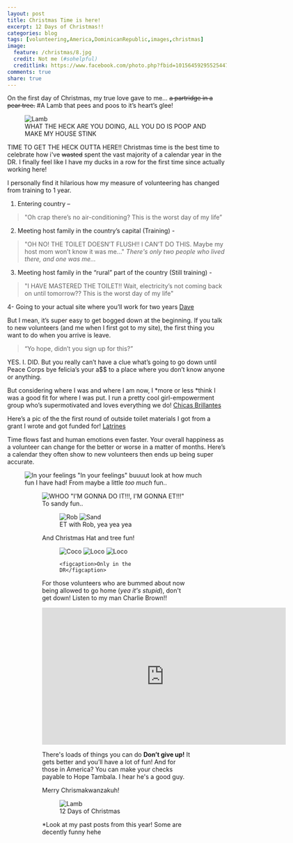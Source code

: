 ```yaml
---
layout: post
title: Christmas Time is here!
excerpt: 12 Days of Christmas!!
categories: blog
tags: [volunteering,America,DominicanRepublic,images,christmas]
image:
  feature: /christmas/8.jpg
  credit: Not me (#sohelpful)
  creditlink: https://www.facebook.com/photo.php?fbid=10156459295525447&set=a.10156459295210447.1073741852.543075446&type=3
comments: true
share: true
---
```

On the first day of Christmas, my true love gave to me…
	~~a partridge in a pear tree.~~
#A Lamb that pees and poos to it’s heart’s glee!

<!--[Lamb](/life-blog/images/3.jpg)-->
<figure> 	
	<img src="/life-blog/images/christmas/3.jpg" alt="Lamb">	
	<figcaption> WHAT THE HECK ARE YOU DOING, ALL YOU DO IS POOP AND MAKE MY HOUSE STINK
	</figcaption> 
</figure>


TIME TO GET THE HECK OUTTA HERE!!
Christmas time is the best time to celebrate how i've ~~wasted~~ spent the vast majority of a calendar year in the DR. I finally feel like I have my ducks in a row for the first time since actually working here!

I personally find it hilarious how my measure of volunteering has changed from training to 1 year.

1. Entering country – 
>"Oh crap there’s no air-conditioning? This is the worst day of my life”

2. Meeting host family in the country’s capital (Training) -
>"OH NO! THE TOILET DOESN’T FLUSH!! I CAN’T DO THIS. Maybe my host mom won’t know it was me…"
*There's only two people who lived there, and one was me...*

3. Meeting host family in the “rural” part of the country (Still training) -
>"I HAVE MASTERED THE TOILET!! Wait, electricity’s not coming back on until tomorrow?? This is the worst day of my life"

4-	Going to your actual site where you’ll work for two years 
[Dave](/life-blog/images/christmas/9.jpg)

But I mean, it’s super easy to get bogged down at the beginning. If you talk to new volunteers (and me when I first got to my site), the first thing you want to do when you arrive is leave. 

>“Yo hope, didn’t you sign up for this?”

YES. I. DID. But you really can’t have a clue what’s going to go down until Peace Corps bye felicia’s your a$$ to a place where you don’t know anyone or anything. 

But considering where I was and where I am now, I *more or less *think I was a good fit for where I was put. I run a pretty cool girl-empowerment group who’s supermotivated and loves everything we do!
[Chicas Brillantes](/life-blog/images/christmas/1.jpg)

Here’s a pic of the the first round of outside toilet materials I got from a grant I wrote and got funded for! 
[Latrines](/life-blog/images/christmas/2.jpg)

Time flows fast and human emotions even faster. Your overall happiness as a volunteer can change for the better or worse in a matter of months. Here’s a calendar they often show to new volunteers then ends up being super accurate.
<figure>
	<img src="/life-blog/images/christmas/10.jpg" alt="In your feelings"
	<figcaption> "In your feelings" </figcaption>
</figure?

buuuut look at how much fun I have had! 
From maybe a little *too much* fun..
<!--[ET](/life-blog/images/christmas/11.jpg) -->
<figure>
	<img src="/life-blog/images/christmas/11.jpg" alt="WHOO"
	<figcaption> "I'M GONNA DO IT!!!, I'M GONNA ET!!!" <figcaption>
</figure?

To sandy fun..
<figure class="half"> 	
	<img src="/life-blog/images/christmas/16.jpg" alt="Rob">
	<img src="/life-blog/images/christmas/13.jpg/" alt="Sand">	
	<figcaption> ET with Rob, yea yea yea</figcaption> 
</figure>

And Christmas Hat and tree fun!
<figure class="third"> 	
	<img src="/life-blog/images/christmas/15.jpg" alt="Coco"> 
	<img src="/life-blog/images/christmas/17.jpg" alt ="Loco">
	<img src="/life-blog/images/christmas/14.jpg" alt ="Loco">	
	
	<figcaption>Only in the DR</figcaption> 
</figure>

For those volunteers who are bummed about now being allowed to go home (*yea it's stupid*), don't get down! Listen to my man Charlie Brown!! 
<iframe width="560" height="315" src="https://www.youtube.com/embed/GPG3zSgm_Qo" frameborder="0" allowfullscreen></iframe>


There's loads of things you can do **Don’t give up!** It gets better and you’ll have a lot of fun!
And for those in America? You can make your checks payable to Hope Tambala. I hear he's a good guy.

Merry Chrismakwanzakuh!
<figure> 	
	<img src="/life-blog/images/christmas/12.jpg" alt="Lamb"> 	
	<figcaption>12 Days of Christmas</figcaption> 
</figure>


*Look at my past posts from this year! Some are decently funny hehe
